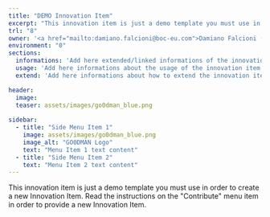 ```yaml
---
title: "DEMO Innovation Item"
excerpt: "This innovation item is just a demo template you must use in order to create a new Innovation Item"
trl: "8"
owner: '<a href="mailto:damiano.falcioni@boc-eu.com">Damiano Falcioni (BOC)</a>'
environment: "0"
sections:
  informations: 'Add here extended/linked informations of the innovation item'
  usage: 'Add here informations about the usage of the innovation item'
  extend: 'Add here informations about how to extend the innovation item'

header:
  image: 
  teaser: assets/images/go0dman_blue.png
  
sidebar:
  - title: "Side Menu Item 1"
    image: assets/images/go0dman_blue.png
    image_alt: "GO0DMAN Logo"
    text: "Menu Item 1 text content"
  - title: "Side Menu Item 2"
    text: "Menu Item 2 text content"
---
```


This innovation item is just a demo template you must use in order to create a new Innovation Item.
Read the instructions on the "Contribute" menu item in order to provide a new Innovation Item.
